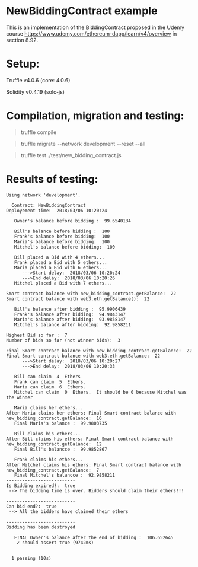 # NewBiddingContract example
This is an implementation of the BiddingContract proposed in the Udemy course https://www.udemy.com/ethereum-dapp/learn/v4/overview in section 8.92.

# Setup:
Truffle v4.0.6 (core: 4.0.6)

Solidity v0.4.19 (solc-js)

# Compilation, migration and testing:
> truffle compile

> truffle migrate --network development --reset --all

> truffle test ./test/new_bidding_contract.js

# Results of testing:
```
Using network 'development'.

  Contract: NewBiddingContract
Deployement time:  2018/03/06 10:20:24

   Owner's balance before bidding :  99.6540134

   Bill's balance before bidding :  100
   Frank's balance before bidding:  100
   Maria's balance before bidding:  100
   Mitchel's balance before bidding:  100

   Bill placed a Bid with 4 ethers... 
   Frank placed a Bid with 5 ethers... 
   Maria placed a Bid with 6 ethers... 
      --->Start delay:  2018/03/06 10:20:24
      --->End delay:  2018/03/06 10:20:26
   Mitchel placed a Bid with 7 ethers... 

Smart contract balance with new_bidding_contract.getBalance:  22
Smart contract balance with web3.eth.getBalance():  22

   Bill's balance after bidding :  95.9906439
   Frank's balance after bidding:  94.9843147
   Maria's balance after bidding:  93.9858147
   Mitchel's balance after bidding:  92.9858211

Highest Bid so far :  7
Number of bids so far (not winner bids):  3

Final Smart contract balance with new_bidding_contract.getBalance:  22
Final Smart contract balance with web3.eth.getBalance:  22
      --->Start delay:  2018/03/06 10:20:27
      --->End delay:  2018/03/06 10:20:33

   Bill can claim  4  Ethers
   Frank can claim  5  Ethers.
   Maria can claim  6  Ethers.
   Mitchel can claim  0  Ethers.  It should be 0 because Mitchel was the winner

   Maria claims her ethers...
After Maria clains her ethers: Final Smart contract balance with new_bidding_contract.getBalance:  16
   Final Maria's balance :  99.9803735

   Bill claims his ethers...
After Bill claims his ethers: Final Smart contract balance with new_bidding_contract.getBalance:  12
   Final Bill's balancce :  99.9852867

   Frank claims his ethers...
After Mitchel claims his ethers: Final Smart contract balance with new_bidding_contract.getBalance:  7
   Final Mitchel's balancce :  92.9858211
--------------------------
Is Bidding expired?:  true
 --> The bidding time is over. Bidders should claim their ethers!!!

--------------------------
Can bid end?:  true
 --> All the bidders have claimed their ethers

--------------------------
Bidding has been destroyed

   FINAL Owner's balance after the end of bidding :  106.652645
    ✓ should assert true (9742ms)


  1 passing (10s)
```


